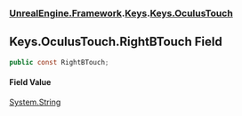 ### [UnrealEngine.Framework](./UnrealEngine-Framework.md 'UnrealEngine.Framework').[Keys](./UnrealEngine-Framework-Keys.md 'UnrealEngine.Framework.Keys').[Keys.OculusTouch](./UnrealEngine-Framework-Keys-OculusTouch.md 'UnrealEngine.Framework.Keys.OculusTouch')
## Keys.OculusTouch.RightBTouch Field
  
```csharp
public const RightBTouch;
```
#### Field Value
[System.String](https://docs.microsoft.com/en-us/dotnet/api/System.String 'System.String')  
